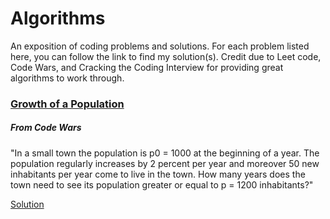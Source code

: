 # Algorithms
An exposition of coding problems and solutions. For each problem listed here, you can follow the link to find my solution(s). Credit due to Leet code, Code Wars, and Cracking the Coding Interview for providing great algorithms to work through.

### [Growth of a Population](https://www.codewars.com/kata/563b662a59afc2b5120000c6)
##### From Code Wars

"In a small town the population is p0 = 1000 at the beginning of a year. The population regularly increases by 2 percent per year and moreover 50 new inhabitants per year come to live in the town. How many years does the town need to see its population greater or equal to p = 1200 inhabitants?"

[Solution](./Solutions/growthOfAPopulation.js)